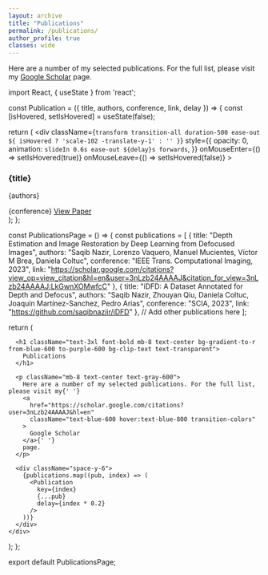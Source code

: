 ```yaml
---
layout: archive
title: "Publications"
permalink: /publications/
author_profile: true
classes: wide
---
```


Here are a number of my selected publications. For the full list, please visit my [Google Scholar](https://scholar.google.com/citations?user=3nLzb24AAAAJ&hl=en) page.

import React, { useState } from 'react';

const Publication = ({ title, authors, conference, link, delay }) => {
  const [isHovered, setIsHovered] = useState(false);

  return (
    <div
      className={`transform transition-all duration-500 ease-out ${
        isHovered ? 'scale-102 -translate-y-1' : ''
      }`}
      style={{
        opacity: 0,
        animation: `slideIn 0.6s ease-out ${delay}s forwards`,
      }}
      onMouseEnter={() => setIsHovered(true)}
      onMouseLeave={() => setIsHovered(false)}
    >
      <div className="p-6 mb-6 bg-white/5 backdrop-blur-sm rounded-lg border border-gray-200/20 shadow-lg hover:shadow-xl transition-all duration-300">
        <h3 className="text-lg font-bold mb-2 text-blue-600 group-hover:text-blue-700 transition-colors">
          {title}
        </h3>
        <p className="text-gray-600 mb-2 italic">{authors}</p>
        <div className="flex justify-between items-center">
          <span className="text-gray-500 text-sm">{conference}</span>
          <a
            href={link}
            className="inline-flex items-center px-3 py-1 rounded-full bg-blue-100 text-blue-800 text-sm font-medium hover:bg-blue-200 transition-colors"
          >
            View Paper
          </a>
        </div>
      </div>
    </div>
  );
};

const PublicationsPage = () => {
  const publications = [
    {
      title: "Depth Estimation and Image Restoration by Deep Learning from Defocused Images",
      authors: "Saqib Nazir, Lorenzo Vaquero, Manuel Mucientes, Víctor M Brea, Daniela Coltuc",
      conference: "IEEE Trans. Computational Imaging, 2023",
      link: "https://scholar.google.com/citations?view_op=view_citation&hl=en&user=3nLzb24AAAAJ&citation_for_view=3nLzb24AAAAJ:LkGwnXOMwfcC"
    },
    {
      title: "iDFD: A Dataset Annotated for Depth and Defocus",
      authors: "Saqib Nazir, Zhouyan Qiu, Daniela Coltuc, Joaquín Martínez-Sanchez, Pedro Arias",
      conference: "SCIA, 2023",
      link: "https://github.com/saqibnaziir/iDFD"
    },
    // Add other publications here
  ];

  return (
    <div className="max-w-4xl mx-auto px-4 py-8">
      <style>
        {`
          @keyframes slideIn {
            from {
              opacity: 0;
              transform: translateY(20px);
            }
            to {
              opacity: 1;
              transform: translateY(0);
            }
          }
        `}
      </style>
      
      <h1 className="text-3xl font-bold mb-8 text-center bg-gradient-to-r from-blue-600 to-purple-600 bg-clip-text text-transparent">
        Publications
      </h1>
      
      <p className="mb-8 text-center text-gray-600">
        Here are a number of my selected publications. For the full list, please visit my{' '}
        <a 
          href="https://scholar.google.com/citations?user=3nLzb24AAAAJ&hl=en"
          className="text-blue-600 hover:text-blue-800 transition-colors"
        >
          Google Scholar
        </a>{' '}
        page.
      </p>

      <div className="space-y-6">
        {publications.map((pub, index) => (
          <Publication
            key={index}
            {...pub}
            delay={index * 0.2}
          />
        ))}
      </div>
    </div>
  );
};

export default PublicationsPage;
